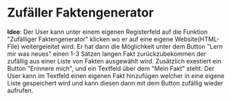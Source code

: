 # Zufäller Faktengenerator
**Idee**: Der User kann unter einem eigenen Registerfeld auf die Funktion "Zufälliger Faktengenerator" klicken wo er auf eine eigene Website(HTML-File) weitergeleitet wird. Er hat dann die Möglichkeit unter dem Button "Lern mir was neues" einen 1-3 Sätzen langen Fakt zurückzubekommen der zufällig aus einer Liste von Fakten ausgewählt wird. Zusätzlich exestiert ein Button "Erinnere mich", und ein Textfeld über dem "Mein Fakt" steht. Der User kann im Textfeld einen eigenen Fakt hinzufügen welcher in eine eigene Liste gespeichert wird und kann diesen dann mit dem Button zufällig wieder aufrufen. 